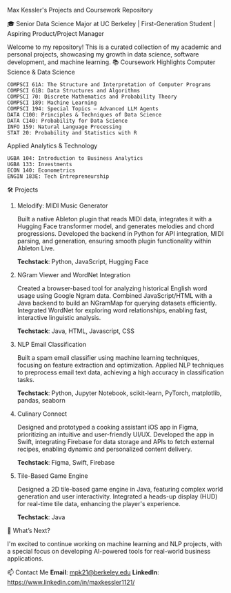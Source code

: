 Max Kessler's Projects and Coursework Repository

🎓 Senior Data Science Major at UC Berkeley | First-Generation Student | Aspiring Product/Project Manager

Welcome to my repository! This is a curated collection of my academic and personal projects, showcasing my growth in data science, software development, and machine learning.
📚 Coursework Highlights
Computer Science & Data Science

    COMPSCI 61A: The Structure and Interpretation of Computer Programs
    COMPSCI 61B: Data Structures and Algorithms
    COMPSCI 70: Discrete Mathematics and Probability Theory
    COMPSCI 189: Machine Learning 
    COMPSCI 194: Special Topics – Advanced LLM Agents
    DATA C100: Principles & Techniques of Data Science
    DATA C140: Probability for Data Science
    INFO 159: Natural Language Processing
    STAT 20: Probability and Statistics with R

Applied Analytics & Technology

    UGBA 104: Introduction to Business Analytics
    UGBA 133: Investments
    ECON 140: Econometrics
    ENGIN 183E: Tech Entrepreneurship

🛠️ Projects
1. Melodify: MIDI Music Generator

    Built a native Ableton plugin that reads MIDI data, integrates it with a Hugging Face transformer model, and generates melodies and chord progressions.
    Developed the backend in Python for API integration, MIDI parsing, and generation, ensuring smooth plugin functionality within Ableton Live.
   
    **Techstack**: Python, JavaScript, Hugging Face

3. NGram Viewer and WordNet Integration

    Created a browser-based tool for analyzing historical English word usage using Google Ngram data.
    Combined JavaScript/HTML with a Java backend to build an NGramMap for querying datasets efficiently.
    Integrated WordNet for exploring word relationships, enabling fast, interactive linguistic analysis.
   
    **Techstack**: Java, HTML, Javascript, CSS

5. NLP Email Classification 

    Built a spam email classifier using machine learning techniques, focusing on feature extraction and optimization.
    Applied NLP techniques to preprocess email text data, achieving a high accuracy in classification tasks.
   
    **Techstack**: Python, Jupyter Notebook, scikit-learn, PyTorch, matplotlib, pandas, seaborn

7. Culinary Connect

    Designed and prototyped a cooking assistant iOS app in Figma, prioritizing an intuitive and user-friendly UI/UX.
    Developed the app in Swift, integrating Firebase for data storage and APIs to fetch external recipes, enabling dynamic and personalized content delivery.
   
    **Techstack**: Figma, Swift, Firebase
   
9. Tile-Based Game Engine

    Designed a 2D tile-based game engine in Java, featuring complex world generation and user interactivity.
    Integrated a heads-up display (HUD) for real-time tile data, enhancing the player's experience.
   
    **Techstack**: Java


📝 What’s Next?

I'm excited to continue working on machine learning and NLP projects, with a special focus on developing AI-powered tools for real-world business applications.

📫 Contact Me
 **Email**: mpk21@berkeley.edu
 **LinkedIn**: https://www.linkedin.com/in/maxkessler1121/ 
